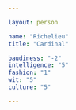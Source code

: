 ```yaml
---

layout: person

name: "Richelieu"
title: "Cardinal"

baudiness: "-2"
intelligence: "5"
fashion: "1"
wit: "5"
culture: "5"

---
```


